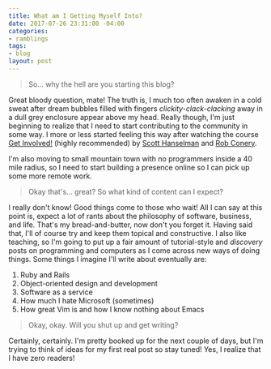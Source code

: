 ```yaml
---
title: What am I Getting Myself Into?
date: 2017-07-26 23:31:00 -04:00
categories:
- ramblings
tags:
- blog
layout: post
---
```


> So... why the hell are you starting this blog?

Great bloody question, mate! The truth is, I much too often awaken in a cold sweat after dream bubbles filled with fingers *clickity-clack-clacking* away in a dull grey enclosure appear above my head. Really though, I'm just beginning to realize that I need to start contributing to the community in some way. I more or less started feeling this way after watching the course [Get Involved!](https://app.pluralsight.com/library/courses/get-involved/) (highly recommended) by [Scott Hanselman](https://www.hanselman.com/) and [Rob Conery](http://rob.conery.io/).

I'm also moving to small mountain town with no programmers inside a 40 mile radius, so I need to start building a presence online so I can pick up some more remote work.

> Okay that's... great? So what kind of content can I expect?

I really don't know! Good things come to those who wait! All I can say at this point is, expect a lot of rants about the philosophy of software, business, and life. That's my bread-and-butter, now don't you forget it. Having said that, I'll of course try and keep them topical and constructive. I also like teaching, so I'm going to put up a fair amount of tutorial-style and *discovery* posts on programming and computers as I come across new ways of doing things. Some things I imagine I'll write about eventually are:

1. Ruby and Rails
2. Object-oriented design and development
3. Software as a service
4. How much I hate Microsoft (sometimes)
5. How great Vim is and how I know nothing about Emacs

> Okay, okay. Will you shut up and get writing?

Certainly, certainly. I'm pretty booked up for the next couple of days, but I'm trying to think of ideas for my first real post so stay tuned! Yes, I realize that I have zero readers!